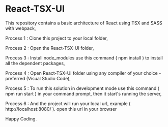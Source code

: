 # React-TSX-UI
This repository contains a basic architecture of React using TSX and SASS with webpack,

Process 1 : Clone this project to your local folder,

Process 2 : Open the React-TSX-UI folder,

Process 3 : Install node_modules use this command ( npm install ) to install all the dependent packages,

Process 4 : Open React-TSX-UI folder using any compiler of your choice - preferred (Visual Studio Code),

Process 5 : To run this solution in development mode use this command ( npm run start ) in your command prompt, then it start's running the server,

Process 6 : And the project will run your local url, example ( http://localhost:8080/ ). open this url in your browser

Happy Coding.
